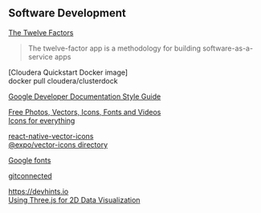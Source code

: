 ## Software Development
[The Twelve Factors](https://12factor.net/)  
>The twelve-factor app is a methodology for building software-as-a-service apps


[Cloudera Quickstart Docker image]  
docker pull cloudera/clusterdock


[Google Developer Documentation Style Guide
](https://developers.google.com/style/)


[Free Photos, Vectors, Icons, Fonts and Videos](https://www.stockio.com/)  
[Icons for everything](https://thenounproject.com/)  

[react-native-vector-icons
](https://github.com/oblador/react-native-vector-icons)  
[@expo/vector-icons directory](https://expo.github.io/vector-icons/)  

[Google fonts](https://fonts.google.com/)  

[gitconnected](https://gitconnected.com)


https://devhints.io  
[Using Three.js for 2D Data Visualization](http://blog.fastforwardlabs.com/2017/10/04/using-three-js-for-2d-data-visualization.html)  

